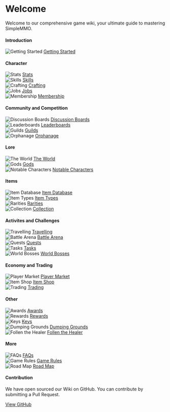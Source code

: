 # Welcome
Welcome to our comprehensive game wiki, your ultimate guide to mastering SimpleMMO.

<div class="grid grid-cols-1 sm:grid-cols-2 xl:grid-cols-4 gap-4 xl:gap-y-12 mt-4 home">
<div class="border-t border-neutral-800">

#### Introduction
![Getting Started](https://smmo-wiki.com/assets/icons/getting_started.png) [Getting Started](/wiki/introduction/getting-started)

</div>

<div class="border-t border-neutral-800">

#### Character
![Stats](https://smmo-wiki.com/assets/icons/strength.png) [Stats](/wiki/character/stats)\
![Skills](https://smmo-wiki.com/assets/icons/fishing.png) [Skills](/wiki/character/skills)\
![Crafting](https://smmo-wiki.com/assets/icons/crafting.png) [Crafting](/wiki/character/membership)\
![Jobs](https://smmo-wiki.com/assets/icons/cooking.png) [Jobs](/wiki/character/skills)\
![Membership](https://smmo-wiki.com/assets/icons/membership.png) [Membership](/wiki/character/membership)

</div>
<div class="border-t border-neutral-800">

#### Community and Competition
![Discussion Boards](https://smmo-wiki.com/assets/icons/discussion_boards.png) [Discussion Boards](/wiki/community-and-competition/leaderboards)\
![Leaderboards](https://smmo-wiki.com/assets/icons/leaderboards.png) [Leaderboards](/wiki/community-and-competition/leaderboards)\
![Guilds](https://smmo-wiki.com/assets/icons/guilds.png) [Guilds](/wiki/community-and-competition/guilds)\
![Orphanage](https://smmo-wiki.com/assets/icons/orphanage.png) [Orphanage](/wiki/community-and-competition/guilds)

</div>
<div class="border-t border-neutral-800">

#### Lore
![The World](https://smmo-wiki.com/assets/icons/world.png) [The World](/wiki/lore/the-world)\
![Gods](https://smmo-wiki.com/assets/icons/gods.png) [Gods](/wiki/lore/the-world)\
![Notable Characters](https://smmo-wiki.com/assets/icons/mahol.png) [Notable Characters](/wiki/lore/notable-characters)

</div>
<div class="border-t border-neutral-800">

#### Items
![Item Database](https://smmo-wiki.com/assets/icons/item_database.png) [Item Database](https://smmo-db.com)\
![Item Types](https://smmo-wiki.com/assets/icons/item_types.png) [Item Types](/wiki/items/item-types)\
![Rarities](https://smmo-wiki.com/assets/icons/rarities.png) [Rarities](/wiki/items/rarities)\
![Collection](https://smmo-wiki.com/assets/icons/collection.png) [Collection](/wiki/items/collection)

</div>
<div class="border-t border-neutral-800">

#### Activites and Challenges
![Travelling](https://smmo-wiki.com/assets/icons/travelling.png) [Travelling](/wiki/activities-and-challenges/travelling)\
![Battle Arena](https://smmo-wiki.com/assets/icons/arena.png) [Battle Arena](/wiki/activities-and-challenges/battle-arena)\
![Quests](https://smmo-wiki.com/assets/icons/quests.png) [Quests](/wiki/activities-and-challenges/quests)\
![Tasks](https://smmo-wiki.com/assets/icons/tasks.png) [Tasks](/wiki/activities-and-challenges/tasks)\
![World Bosses](https://smmo-wiki.com/assets/icons/world_boss.png) [World Bosses](/wiki/activities-and-challenges/world-bosses)

</div>
<div class="border-t border-neutral-800">

#### Economy and Trading
![Player Market](https://smmo-wiki.com/assets/icons/coins.png) [Player Market](/wiki/economy-and-trading/player-market)\
![Item Shop](https://smmo-wiki.com/assets/icons/gold.png) [Item Shop](/wiki/economy-and-trading/item-shop)\
![Trading](https://smmo-wiki.com/assets/icons/trading.png) [Trading](/wiki/economy-and-trading/trading)

</div>
<div class="border-t border-neutral-800">
  
#### Other
![Awards](https://smmo-wiki.com/assets/icons/awards.png) [Awards](/wiki/other/awards)\
![Rewards](https://smmo-wiki.com/assets/icons/rewards.png) [Rewards](/wiki/other/rewards)\
![Keys](https://smmo-wiki.com/assets/icons/keys.png) [Keys](/wiki/other/keys)\
![Dumping Grounds](https://smmo-wiki.com/assets/icons/dumping_grounds.png) [Dumping Grounds](/wiki/other/dumping-grounds)\
![Follen the Healer](https://smmo-wiki.com/assets/icons/healer.png) [Follen the Healer](/wiki/other/follen-the-healer)

</div>
<div class="border-t border-neutral-800">
  
#### More

![FAQs](https://smmo-wiki.com/assets/icons/book2.png) [FAQs](/wiki/more/faqs)\
![Game Rules](https://smmo-wiki.com/assets/icons/book2.png) [Game Rules](/wiki/more/game-rules)\
![Road Map](https://smmo-wiki.com/assets/icons/book2.png) [Road Map](https://trello.com/b/XEzvjZVd/simplemmo-public-roadmap)

</div>
<div class="xl:col-span-2 border-t border-neutral-800">

#### Contribution

We have open sourced our Wiki on GitHub. You can contribute by submitting a Pull Request.

[View GitHub](https://github.com/ImY0mu/smmo-wiki-resources)

</div>
</div>

















